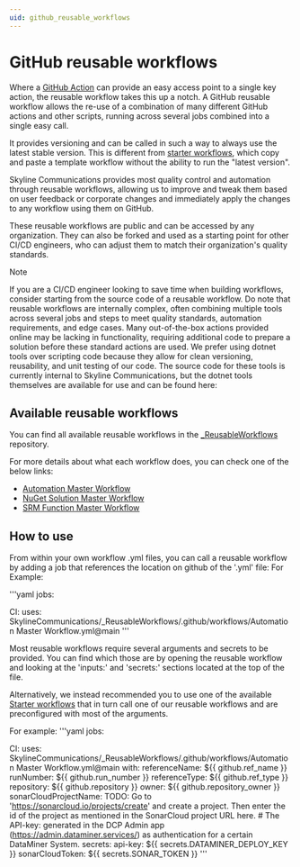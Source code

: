 ```yaml
---
uid: github_reusable_workflows
---
```


# GitHub reusable workflows

Where a [GitHub Action](xref:Deploying_Automation_scripts_from_a_GitHub_repository) can provide an easy access point to a single key action, the reusable workflow takes this up a notch. A GitHub reusable workflow allows the re-use of a combination of many different GitHub actions and other scripts, running across several jobs combined into a single easy call.

It provides versioning and can be called in such a way to always use the latest stable version. This is different from [starter workflows](xref:github_starter_workflows), which copy and paste a template workflow without the ability to run the "latest version".

Skyline Communications provides most quality control and automation through reusable workflows, allowing us to improve and tweak them based on user feedback or corporate changes and immediately apply the changes to any workflow using them on GitHub.

These reusable workflows are public and can be accessed by any organization. They can also be forked and used as a starting point for other CI/CD engineers, who can adjust them to match their organization's quality standards.

> [!NOTE]
> If you are a CI/CD engineer looking to save time when building workflows, consider starting from the source code of a reusable workflow. Do note that reusable workflows are internally complex, often combining multiple tools across several jobs and steps to meet quality standards, automation requirements, and edge cases. Many out-of-the-box actions provided online may be lacking in functionality, requiring additional code to prepare a solution before these standard actions are used. We prefer using dotnet tools over scripting code because they allow for clean versioning, reusability, and unit testing of our code. The source code for these tools is currently internal to Skyline Communications, but the dotnet tools themselves are available for use and can be found here:

## Available reusable workflows

You can find all available reusable workflows in the [_ReusableWorkflows](https://github.com/SkylineCommunications/_ReusableWorkflows/tree/main/.github/workflows) repository.

For more details about what each workflow does, you can check one of the below links:

- [Automation Master Workflow](xref:github_reusable_workflows_automation_master_workflow)
- [NuGet Solution Master Workflow](xref:github_reusable_workflows_nuget_solution_master_workflow)
- [SRM Function Master Workflow](xref:github_reusable_workflows_srm_function_master_workflow)

## How to use

From within your own workflow .yml files, you can call a reusable workflow by adding a job that references the location on github of the '.yml' file:
For Example:

'''yaml
jobs:

  CI:
    uses: SkylineCommunications/_ReusableWorkflows/.github/workflows/Automation Master Workflow.yml@main
'''

Most reusable workflows require several arguments and secrets to be provided.
You can find which those are by opening the reusable workflow and looking at the 'inputs:' and 'secrets:' sections located at the top of the file.

Alternatively, we instead recommended you to use one of the available [Starter workflows](xref:github_starter_workflows) that in turn call one of our reusable workflows and are preconfigured with most of the arguments.

For example:
'''yaml
jobs:

  CI:
    uses: SkylineCommunications/_ReusableWorkflows/.github/workflows/Automation Master Workflow.yml@main
    with:
      referenceName: ${{ github.ref_name }}
      runNumber: ${{ github.run_number }}
      referenceType: ${{ github.ref_type }}
      repository: ${{ github.repository }}
      owner: ${{ github.repository_owner }}
      sonarCloudProjectName: TODO: Go to 'https://sonarcloud.io/projects/create' and create a project. Then enter the id of the project as mentioned in the SonarCloud project URL here.
      # The API-key: generated in the DCP Admin app (https://admin.dataminer.services/) as authentication for a certain DataMiner System.
    secrets:
      api-key: ${{ secrets.DATAMINER_DEPLOY_KEY }}
      sonarCloudToken: ${{ secrets.SONAR_TOKEN }}
'''
